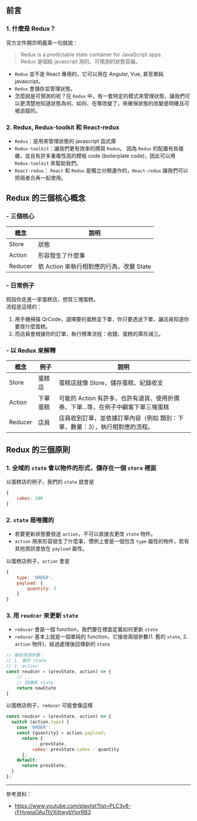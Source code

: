 ## 前言

### 1. 什麼是 Redux？

官方文件開宗明義第一句就說：

> Redux is a predictable state container for JavaScript apps.\
> Redux 是個給 javascript 用的、可預測的狀態容器。

- `Redux` 並不是 React 專用的，它可以用在 Angular, Vue, 甚至單純 javascript。
- `Redux` 會儲存並管理狀態。
- 怎麼說是可預測的呢？在 `Redux` 中，有一套特定的模式來管理狀態，讓我們可以更清楚地知道狀態為何、如何、在哪改變了，來確保狀態的改變是明確且可被追蹤的。

### 2. Redux, Redux-toolkit 和 React-redux

- `Redux`：是用來管理狀態的 javascript 函式庫
- `Redux-toolkit`：讓我們更有效率的撰寫 `Redux`。
  因為 `Redux` 的配置有些複雜，並且有許多重複性高的模板 code (boilerplate code)，因此可以用 `Redux-toolkit` 來幫助我們。
- `React-redux`： `React` 和 `Redux` 是獨立分開運作的，`React-redux` 讓我們可以把兩者合再一起使用。

## Redux 的三個核心概念

### - 三個核心

| 概念    | 說明                                     |
| ------- | ---------------------------------------- |
| Store   | 狀態                                     |
| Action  | 形容發生了什麼事                         |
| Reducer | 依 Action 來執行相對應的行為，改變 State |

### - 日常例子

假設你走進一家蛋糕店，想買三塊蛋糕。\
流程是這樣的：

1. 用手機掃描 QrCode，選擇要的蛋糕並下單，你只要透過下單，讓店員知道你要買什麼蛋糕。
2. 而店員會根據你的訂單，執行標準流程：收錢、蛋糕的庫存減三。

### - 以 Redux 來解釋

| 概念    | 例子     | 說明                                                                              |
| ------- | -------- | --------------------------------------------------------------------------------- |
| Store   | 蛋糕店   | 蛋糕店就像 Store，儲存蛋糕、紀錄收支                                              |
| Action  | 下單蛋糕 | 可能的 Action 有許多，也許有退貨、使用折價券、下單...等，在例子中顧客下單三塊蛋糕 |
| Reducer | 店員     | 店員收到訂單，並依據訂單內容（例如 類別：下單，數量：3），執行相對應的流程。      |

## Redux 的三個原則

### 1. 全域的 `state` 會以物件的形式，儲存在一個 `store` 裡面

以蛋糕店的例子，我們的 `state` 就會是

```javascript
{
    cakes: 200
}
```

### 2. `state` 是唯獨的

- 若要更新狀態要發送 `action`，不可以直接去更改 `state` 物件。
- `action` 用來形容發生了什麼事，慣例上會是一個包含 `type` 屬性的物件，若有其他資訊會放在 `payload` 屬性。

以蛋糕店例子，`action` 會是

```javascript
{
    type: 'ORDER',
    payload: {
        quantity: 3
    }
}
```

### 3. 用 `reudcer` 來更新 `state`

- `reducer` 會是一個 function，我們要在裡面定義如何更新 `state`
- `reducer` 基本上就是一個單純的 function，它接收兩個參數(1. 舊的 `state`, 2. `action` 物件)，經過處理後回傳新的 `state`

```javascript
// 接收兩個參數：
// 1. 舊的 state
// 2. action
const reudcer = (prevState, action) => {
    // ...
    // 回傳新 state
    return newState
}
```

以蛋糕店例子，`reducer` 可能會像這樣

```javascript
const reudcer = (prevState, action) => {
  switch (action.type) {
    case 'ORDER':
    const {quantity} = action.payload;
      return {
          ...prevState,
          cakes: prevState.cakes - quantity
      };
    default:
      return prevState;
  }
};
```

---

參考資料：
- https://www.youtube.com/playlist?list=PLC3y8-rFHvwiaOAuTtVXittwybYIorRB3
